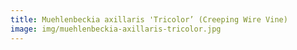 ```yaml
---
title: Muehlenbeckia axillaris 'Tricolor’ (Creeping Wire Vine)
image: img/muehlenbeckia-axillaris-tricolor.jpg
---
```

